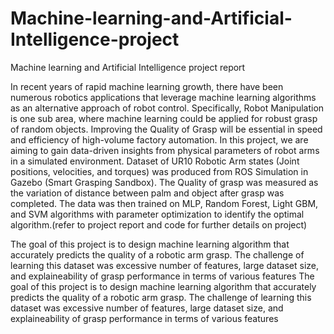 # Machine-learning-and-Artificial-Intelligence-project
Machine learning and Artificial Intelligence project report


In recent years of rapid machine learning growth, there have been
numerous robotics applications that leverage machine learning
algorithms as an alternative approach of robot control. Specifically,
Robot Manipulation is one sub area, where machine learning could be
applied for robust grasp of random objects. Improving the Quality of
Grasp will be essential in speed and efficiency of high-volume factory
automation. In this project, we are aiming to gain data-driven insights
from physical parameters of robot arms in a simulated environment.
Dataset of UR10 Robotic Arm states (Joint positions, velocities, and
torques) was produced from ROS Simulation in Gazebo (Smart
Grasping Sandbox). The Quality of grasp was measured as the
variation of distance between palm and object after grasp was
completed. The data was then trained on MLP, Random Forest, Light
GBM, and SVM algorithms with parameter optimization to identify the
optimal algorithm.(refer to project report and code for further details on project)


The goal of this project is to design machine
learning algorithm that accurately predicts
the quality of a robotic arm grasp. The
challenge of learning this dataset was
excessive number of features, large
dataset size, and explaineability of grasp
performance in terms of various features
The goal of this project is to design machine
learning algorithm that accurately predicts
the quality of a robotic arm grasp. The
challenge of learning this dataset was
excessive number of features, large
dataset size, and explaineability of grasp
performance in terms of various features
